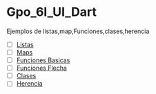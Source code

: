 # Gpo_6I_UI_Dart
Ejemplos de listas,map,Funciones,clases,herencia
- [ ] [Listas](https://dartpad.dartlang.org/0418537a02d44d84e1fde2b72e9d2c5a)
- [ ] [Maps](https://dartpad.dartlang.org/766b6963a5d482c3dbc5753082422733)
- [ ] [Funciones Basicas](https://dartpad.dartlang.org/f1ea296ecc1ebe665353fd4f6088726d)
- [ ] [Funciones Flecha](https://dartpad.dartlang.org/cb66d0aa2da0ebe88e312dae40411b7a)
- [ ] [Clases](https://dartpad.dartlang.org/db55db3a3b2156595163c52309de8b03)
- [ ] [Herencia](https://dartpad.dartlang.org/c94726d5885346b7dd22db7a2804226a)
